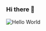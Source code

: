 ### Hi there 👋





<p><img align="left" src="https://github-readme-stats.vercel.app/api/top-langs/?username=mhmdmydn&layout=compact&hide=html" alt="Hello World" /></p>

